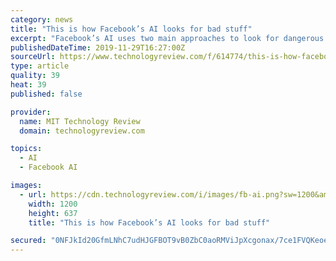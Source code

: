 ```yaml
---
category: news
title: "This is how Facebook’s AI looks for bad stuff"
excerpt: "Facebook’s AI uses two main approaches to look for dangerous content. One is to employ neural networks that look for features and behaviors of known objects and label them with varying percentages of confidence (as we can see in the video above)."
publishedDateTime: 2019-11-29T16:27:00Z
sourceUrl: https://www.technologyreview.com/f/614774/this-is-how-facebooks-ai-looks-for-bad-stuff/
type: article
quality: 39
heat: 39
published: false

provider:
  name: MIT Technology Review
  domain: technologyreview.com

topics:
  - AI
  - Facebook AI

images:
  - url: https://cdn.technologyreview.com/i/images/fb-ai.png?sw=1200&amp;cx=0&amp;cy=0&amp;cw=1234&amp;ch=694
    width: 1200
    height: 637
    title: "This is how Facebook’s AI looks for bad stuff"

secured: "0NFJkId20GfmLNhC7udHJGFBOT9vB0ZbC0aoRMViJpXcgonax/7ce1FVQKeoeIsoMvknGOrdJqSpyD7JboaC5ZKuaOBxlROKnX20Shl9tTHnmMvNaoGZMKTiiFaI3REgbNtmo9YH2sJedaJoOT5eORpEscJSH37Ge5xfD0GyfSMEW7vL4ccFm5PKvWOGAVXr5wz7R/Dszytsb1N3msxzG/HJLMCqhqSHGGeA4BH5/Q39FRbsMSGyRQiJF41UFsiC0bpR29UpD7pbV+VBqBIuUw==;4G9I4JxihDdQRkSZnxhOrw=="
---
```


